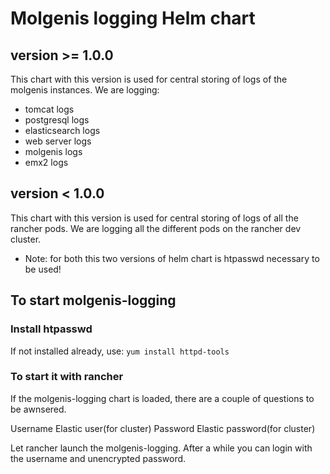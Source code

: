 # Molgenis logging Helm chart

## version >= 1.0.0

This chart with this version is used for central storing of logs of the molgenis instances. We are logging:
- tomcat logs
- postgresql logs
- elasticsearch logs
- web server logs
- molgenis logs
- emx2 logs

## version < 1.0.0

This chart with this version is used for central storing of logs of all the rancher pods. We are logging all the different pods on the rancher dev cluster.

* Note: for both this two versions of helm chart is htpasswd necessary to be used!

## To start molgenis-logging
### Install htpasswd
If not installed already, use:
```yum install httpd-tools```

### To start it with rancher
If the molgenis-logging chart is loaded, there are a couple of questions to be awnsered.

Username Elastic user(for cluster)
Password Elastic password(for cluster)

Let rancher launch the molgenis-logging. After a while you can login with the username and unencrypted password.